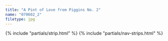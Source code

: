 ```yaml
---
title: "A Pint of Love from Piggins No. 2"
name: "070602_2"
filetype: jpg
---
```


{% include "partials/strip.html" %}
{% include "partials/nav-strips.html" %}